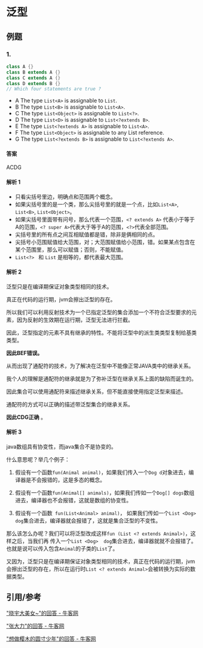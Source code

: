 # 泛型



## 例题

### 1.

```java
class A {}
class B extends A {}
class C extends A {}
class D extends B {}
// Which four statements are true ?
```

- A The type `List<A>` is assignable to `List`.
- B The type `List<B>` is assignable to `List<A>`.
- C The type `List<Object>` is assignable to `List<?>`.
- D The type `List<D>` is assignable to `List<?extends B>`.
- E The type `List<?extends A>` is assignable to `List<A>`.
- F The type `List<Object>` is assignable to any List reference.
- G The type `List<?extends B>` is assignable to `List<?extends A>`.

#### 答案

ACDG

#### 解析 1

- 只看尖括号里边，明确点和范围两个概念。
- 如果尖括号里的是一个类，那么尖括号里的就是一个点，比如`List<A>`, `List<B>`, `List<Object>`。
- 如果尖括号里面带有问号，那么代表一个范围，`<? extends A>` 代表小于等于A的范围，`<? super A>`代表大于等于A的范围，`<?>`代表全部范围。
- 尖括号里的所有点之间互相赋值都是错，除非是俩相同的点。
- 尖括号小范围赋值给大范围，对；大范围赋值给小范围，错。如果某点包含在某个范围里，那么可以赋值；否则，不能赋值。
- `List<?> ` 和 `List` 是相等的，都代表最大范围。

#### 解析 2

泛型只是在编译期保证对象类型相同的技术。 

真正在代码的运行期，jvm会擦出泛型的存在。 

所以我们可以利用反射技术为一个已指定泛型的集合添加一个不符合泛型要求的元素，因为反射的生效期在运行期，泛型无法进行拦截。 

因此，泛型指定的元素不具有继承的特性。不能将泛型中的派生类类型复制给基类类型。 

**因此BEF错误。**

从而出现了通配符的技术，为了解决在泛型中不能像正常JAVA类中的继承关系。 

我个人的理解是通配符的继承就是为了弥补泛型在继承关系上面的缺陷而诞生的。 

因此集合可以使用通配符来描述继承关系，但不能直接使用指定泛型来描述。 

通配符的方式可以正确的描述带泛型集合的继承关系。 

**因此CDG正确** 。 

#### 解析 3

java数组具有协变性，而java集合不是协变的。

什么意思呢？举几个例子：

1. 假设有一个函数`fun(Animal animal)`，如果我们传入一个`Dog d`对象进去，编译器是不会报错的，这是多态的概念。

2. 假设有一个函数`fun(Animal[] animals)`，如果我们传如一个`Dog[] dogs`数组进去，编译器也不会报错，这就是数组的协变性。

3. 假设有一个函数` fun(List<Animal> animal)`， 如果我们传如一个`List <Dog>  dog`集合进去，编译器就会报错了，这就是集合泛型的不变性。

那么该怎么办呢？我们可以将泛型改成这样`fun (List <? extends Animal>)`，这样之后，当我们再 传入一个`List <Dog>  dog`集合进去，编译器就就不会报错了。也就是说可以传入包含`Animal`的子类的`List`了。

又因为，泛型只是在编译期保证对象类型相同的技术，真正在代码的运行期，jvm会擦出泛型的存在，所以在运行时`List <? extends Animal>`会被转换为实际的数据类型。



## 引用/参考

["晓宇大美女~"的回答 - 牛客网](https://www.nowcoder.com/questionTerminal/9bc2d446173147b3b28b31568a6c4706)

["张大力"的回答 - 牛客网](https://www.nowcoder.com/questionTerminal/9bc2d446173147b3b28b31568a6c4706?toCommentId=6374352)

["想做樱木的圆寸少年"的回答 - 牛客网](https://www.nowcoder.com/questionTerminal/9bc2d446173147b3b28b31568a6c4706?toCommentId=6374352)

